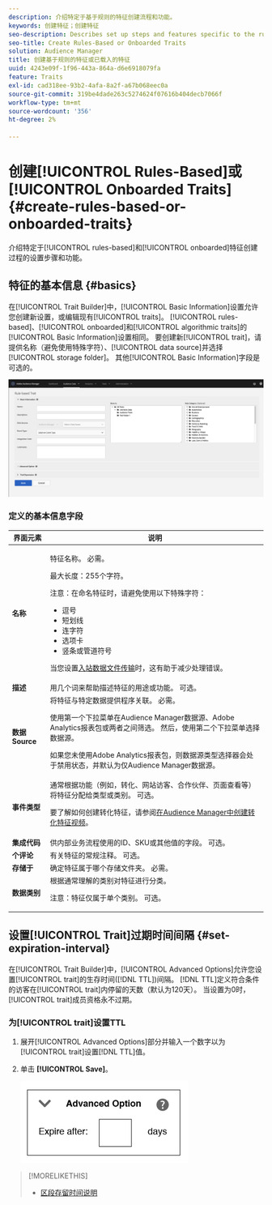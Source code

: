 ```yaml
---
description: 介绍特定于基于规则的特征创建流程和功能。
keywords: 创建特征；创建特征
seo-description: Describes set up steps and features specific to the rules-based and onboarded trait creation process.
seo-title: Create Rules-Based or Onboarded Traits
solution: Audience Manager
title: 创建基于规则的特征或已载入的特征
uuid: 4243e09f-1f96-443a-864a-d6e6918079fa
feature: Traits
exl-id: cad318ee-93b2-4afa-8a2f-a67b068eec0a
source-git-commit: 319be4dade263c5274624f07616b404decb7066f
workflow-type: tm+mt
source-wordcount: '356'
ht-degree: 2%

---
```


# 创建[!UICONTROL Rules-Based]或[!UICONTROL Onboarded Traits] {#create-rules-based-or-onboarded-traits}

介绍特定于[!UICONTROL rules-based]和[!UICONTROL onboarded]特征创建过程的设置步骤和功能。

<!-- c_tb_rules_traits.xml -->

## 特征的基本信息 {#basics}

在[!UICONTROL Trait Builder]中，[!UICONTROL Basic Information]设置允许您创建新设置，或编辑现有[!UICONTROL traits]。 [!UICONTROL rules-based]、[!UICONTROL onboarded]和[!UICONTROL algorithmic traits]的[!UICONTROL Basic Information]设置相同。 要创建新[!UICONTROL trait]，请提供名称（避免使用特殊字符）、[!UICONTROL data source]并选择[!UICONTROL storage folder]。 其他[!UICONTROL Basic Information]字段是可选的。

<!-- c_tb_basics.xml -->

![创建特征](assets/create-trait.png)

### 定义的基本信息字段

<table id="table_42AEC7A5B22346C5BB996D2D36C56229"> 
 <thead> 
  <tr> 
   <th colname="col1" class="entry"> 界面元素 </th> 
   <th colname="col2" class="entry"> 说明 </th> 
  </tr> 
 </thead>
 <tbody> 
  <tr> 
   <td colname="col1"> <b><span class="uicontrol">名称</span></b> </td> 
   <td colname="col2"> <p>特征名称。 必需。 </p> <p>最大长度：255个字符。 </p> <p> <p>注意：在命名特征时，请避免使用以下特殊字符： 
      <ul id="ul_AB38A333F21A4AA9B5656CBA69BA65E3"> 
       <li id="li_0E5033B540BC41E799075845388E85A7">逗号 </li> 
       <li id="li_B1A6C3E3FB98473A91E4675EE09460F0">短划线 </li> 
       <li id="li_579302FE34B64FE0AE3C751012839229">连字符 </li> 
       <li id="li_44890F738CC64E449CC2545D701ECBC7">选项卡 </li> 
       <li id="li_C203837501A94342923C99A7DAD1ED61">竖条或管道符号 </li> 
      </ul> </p> </p> <p>当您设置<a href="../../integration/sending-audience-data/batch-data-transfer-explained/inbound-file-contents.md">入站数据文件传输</a>时，这有助于减少处理错误。 </p> </td> 
  </tr> 
  <tr> 
   <td colname="col1"> <b><span class="uicontrol"> 描述</span></b> </td> 
   <td colname="col2"> 用几个词来帮助描述特征的用途或功能。 可选。 </td> 
  </tr> 
  <tr> 
   <td colname="col1"> <b><span class="uicontrol">数据Source</span></b> </td> 
   <td colname="col2"> 将特征与特定数据提供程序关联。 必需。 <p>使用第一个下拉菜单在Audience Manager数据源、Adobe Analytics报表包或两者之间筛选。 然后，使用第二个下拉菜单选择数据源。</p><p> 如果您未使用Adobe Analytics报表包，则数据源类型选择器会处于禁用状态，并默认为仅Audience Manager数据源。</p>  </td> 
  </tr>
   <tr> 
   <td colname="col1"> <b><span class="uicontrol">事件类型</span></b> </td> 
   <td colname="col2"> 通常根据功能（例如，转化、网站访客、合作伙伴、页面查看等）将特征分配给类型或类别。 可选。 <p> 要了解如何创建转化特征，请参阅<a href="https://experienceleague.adobe.com/docs/audience-manager-learn/tutorials/build-and-manage-audiences/traits-and-segments/creating-conversion-traits.html?lang=zh-Hans">在Audience Manager中创建转化特征视频</a>。 </p></td> 
  </tr> 
  <tr> 
   <td colname="col1"> <b><span class="uicontrol">集成代码</span></b> </td> 
   <td colname="col2"> 供内部业务流程使用的ID、SKU或其他值的字段。 可选。 </td> 
  </tr> 
  <tr> 
   <td colname="col1"> <b><span class="uicontrol">个评论</span></b> </td> 
   <td colname="col2"> 有关特征的常规注释。 可选。 </td> 
  </tr> 
  <tr> 
   <td colname="col1"> <b><span class="uicontrol">存储于</span></b> </td> 
   <td colname="col2"> 确定特征属于哪个存储文件夹。 必需。 </td> 
  </tr> 
  <tr> 
   <td colname="col1"> <b><span class="uicontrol">数据类别</span></b> </td> 
   <td colname="col2"> 根据通常理解的类别对特征进行分类。 <p>注意：特征仅属于单个类别。 可选。 </p> </td> 
  </tr> 
 </tbody> 
</table>

## 设置[!UICONTROL Trait]过期时间间隔 {#set-expiration-interval}

在[!UICONTROL Trait Builder]中，[!UICONTROL Advanced Options]允许您设置[!UICONTROL trait]的生存时间([!DNL TTL])间隔。 [!DNL TTL]定义符合条件的访客在[!UICONTROL trait]内停留的天数（默认为120天）。 当设置为0时，[!UICONTROL trait]成员资格永不过期。

<!-- t_tb_ttl.xml -->

### 为[!UICONTROL trait]设置TTL

1. 展开[!UICONTROL Advanced Options]部分并输入一个数字以为[!UICONTROL trait]设置[!DNL TTL]值。
1. 单击 **[!UICONTROL Save]**。

   ![](assets/TTL.png)

>[!MORELIKETHIS]
>
>* [区段存留时间说明](../../features/traits/segment-ttl-explained.md)
